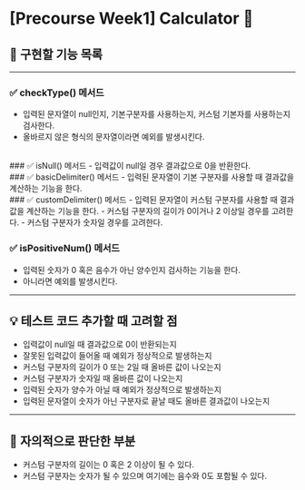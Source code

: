 # [Precourse Week1] Calculator 🧮

## 📑 구현할 기능 목록

---
### ✅ checkType() 메서드

- 입력된 문자열이 null인지, 기본구분자를 사용하는지, 커스텀 기본자를 사용하는지 검사한다.
- 올바르지 않은 형식의 문자열이라면 예외를 발생시킨다.
<br>
### ✅ isNull() 메서드
- 입력값이 null일 경우 결과값으로 0을 반환한다.
<br>
### ✅ basicDelimiter() 메서드
- 입력된 문자열이 기본 구분자를 사용할 때 결과값을 계산하는 기능을 한다.
<br>
### ✅ customDelimiter() 메서드
- 입력된 문자열이 커스텀 구분자를 사용할 때 결과값을 계산하는 기능을 한다.
- 커스텀 구분자의 길이가 0이거나 2 이상일 경우를 고려한다.
- 커스텀 구분자가 숫자일 경우를 고려한다.

### ✅ isPositiveNum() 메서드
- 입력된 숫자가 0 혹은 음수가 아닌 양수인지 검사하는 기능을 한다.
- 아니라면 예외를 발생시킨다.

---

## 💡 테스트 코드 추가할 때 고려할 점
- 입력값이 null일 때 결과값으로 0이 반환되는지
- 잘못된 입력값이 들어올 때 예외가 정상적으로 발생하는지
- 커스텀 구분자의 길이가 0 또는 2일 때 올바른 값이 나오는지
- 커스텀 구분자가 숫자일 때 올바른 값이 나오는지
- 입력된 숫자가 양수가 아닐 때 예외가 정상적으로 발생하는지
- 입력된 문자열이 숫자가 아닌 구분자로 끝날 때도 올바른 결과값이 나오는지


---
## 🧐 자의적으로 판단한 부분
- 커스텀 구분자의 길이는 0 혹은 2 이상이 될 수 있다.
- 커스텀 구분자는 숫자가 될 수 있으며 여기에는 음수와 0도 포함될 수 있다.
<br>
<br>



















